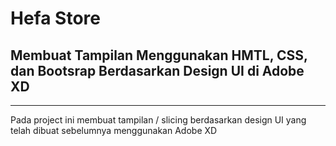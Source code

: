 <h1>Hefa Store</h1>
<h2>Membuat Tampilan Menggunakan HMTL, CSS, dan Bootsrap Berdasarkan Design UI di Adobe XD</h2>
<hr>
<p>Pada project ini membuat tampilan / slicing berdasarkan design UI yang telah dibuat sebelumnya menggunakan Adobe XD</p>